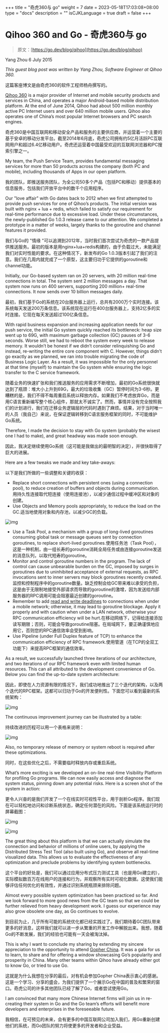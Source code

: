 +++
title = "奇虎360与 go"
weight = 7
date = 2023-05-18T17:03:08+08:00
type = "docs"
description = ""
isCJKLanguage = true
draft = false
+++

# Qihoo 360 and Go - 奇虎360与 go

> 原文：[https://go.dev/blog/qihoo](https://go.dev/blog/qihoo)

Yang Zhou
6 July 2015

*This guest blog post was written by Yang Zhou, Software Engineer at Qihoo 360.*

这篇客座博文是由奇虎360的软件工程师杨舟撰写的。

[Qihoo 360](http://www.360safe.com/) is a major provider of Internet and mobile security products and services in China, and operates a major Android-based mobile distribution platform. At the end of June 2014, Qihoo had about 500 million monthly active PC Internet users and over 640 million mobile users. Qihoo also operates one of China’s most popular Internet browsers and PC search engines.

奇虎360是中国互联网和移动安全产品和服务的主要供应商，并运营着一个主要的基于安卓的移动分发平台。截至2014年6月底，奇虎公司拥有约5亿月活跃PC互联网用户和超过6.4亿移动用户。奇虎还运营着中国最受欢迎的互联网浏览器和PC搜索引擎之一。

My team, the Push Service Team, provides fundamental messaging services for more than 50 products across the company (both PC and mobile), including thousands of Apps in our open platform.

我的团队，即推送服务团队，为全公司50多个产品（包括PC和移动）提供基本的信息服务，包括我们开放平台中的数千个应用程序。

Our "love affair" with Go dates back to 2012 when we first attempted to provide push services for one of Qihoo’s products. The initial version was built with nginx + lua + redis, which failed to satisfy our requirement for real-time performance due to excessive load. Under these circumstances, the newly-published Go 1.0.3 release came to our attention. We completed a prototype in a matter of weeks, largely thanks to the goroutine and channel features it provided.

我们与Go的 "情缘 "可以追溯到2012年，当时我们首次尝试为奇虎的一款产品提供推送服务。最初的版本是用nginx+lua+redis构建的，由于负载过大，未能满足我们对实时性能的要求。在这种情况下，新发布的Go 1.0.3版本引起了我们的注意。我们在几周内就完成了一个原型，这主要归功于它提供的goroutine和channel功能。

Initially, our Go-based system ran on 20 servers, with 20 million real-time connections in total. The system sent 2 million messages a day. That system now runs on 400 servers, supporting 200 million+ real-time connections. It now sends over 10 billion messages daily.

最初，我们基于Go的系统在20台服务器上运行，总共有2000万个实时连接。该系统每天发送200万条信息。该系统现在运行在400台服务器上，支持2亿多的实时连接。它现在每天发送超过100亿条信息。

With rapid business expansion and increasing application needs for our push service, the initial Go system quickly reached its bottleneck: heap size went up to 69G, with maximum garbage collection (GC) pauses of 3-6 seconds. Worse still, we had to reboot the system every week to release memory. It wouldn’t be honest if we didn’t consider relinquishing Go and instead, re-writing the entire core component with C. However, things didn’t go exactly as we planned, we ran into trouble migrating the code of Business Logic Layer. As a result, it was impossible for the only personnel at that time (myself) to maintain the Go system while ensuring the logic transfer to the C service framework.

随着业务的快速扩张和我们推送服务的应用需求不断增加，最初的Go系统很快就达到了瓶颈：堆大小上升到69G，最大的垃圾收集（GC）暂停时间为3-6秒。更糟糕的是，我们不得不每周重启系统以释放内存。如果我们不考虑放弃Go，而是用C语言重新编写整个核心组件，那就太不诚实了。然而，事情并没有完全按照我们的计划进行，我们在迁移业务逻辑层的代码时遇到了麻烦。结果，对于当时唯一的人员（我自己）来说，在保证逻辑转移到C语言服务框架的同时，不可能维护Go系统。

Therefore, I made the decision to stay with Go system (probably the wisest one I had to make), and great headway was made soon enough.

因此，我决定继续使用Go系统（这可能是我做出的最明智的决定），并很快取得了巨大的进展。

Here are a few tweaks we made and key take-aways:

以下是我们所做的一些调整和关键的收获：

- Replace short connections with persistent ones (using a connection pool), to reduce creation of buffers and objects during communication.用持久性连接取代短连接（使用连接池），以减少通信过程中缓冲区和对象的创建。
- Use Objects and Memory pools appropriately, to reduce the load on the GC.适当地使用对象和内存池，以减少GC的负载。

![img](Qihoo360AndGo_img/image00.png)

- Use a Task Pool, a mechanism with a group of long-lived goroutines consuming global task or message queues sent by connection goroutines, to replace short-lived goroutines.使用任务池（Task Pool），这是一种机制，由一组长寿的goroutine消耗全局任务或由连接goroutine发送的消息队列，以取代短寿的goroutine。
- Monitor and control goroutine numbers in the program. The lack of control can cause unbearable burden on the GC, imposed by surges in goroutines due to uninhibited acceptance of external requests, as RPC invocations sent to inner servers may block goroutines recently created.监控和控制程序中的goroutine数量。缺乏控制会给GC带来难以承受的负担，这是由于无限制地接受外部请求而导致的goroutine的激增，因为发送给内部服务器的RPC调用可能会阻塞最近创建的goroutine。
- Remember to add [read and write deadlines](https://go.dev/pkg/net/#Conn) to connections when under a mobile network; otherwise, it may lead to goroutine blockage. Apply it properly and with caution when under a LAN network, otherwise your RPC communication efficiency will be hurt.在移动网络下，记得给连接添加读写期限；否则，可能会导致goroutine阻塞。在局域网下，要正确谨慎地应用它，否则您的RPC通信效率会受到影响。
- Use Pipeline (under Full Duplex feature of TCP) to enhance the communication efficiency of RPC framework.使用管道（在TCP的全双工功能下）来提高RPC框架的通信效率。

As a result, we successfully launched three iterations of our architecture, and two iterations of our RPC framework even with limited human resources. This can all attributed to the development convenience of Go. Below you can find the up-to-date system architecture:

因此，即使在人力资源有限的情况下，我们成功地推出了三个迭代的架构，以及两个迭代的RPC框架。这都可以归功于Go的开发便利性。下面您可以看到最新的系统架构：

![img](Qihoo360AndGo_img/image01.png)

The continuous improvement journey can be illustrated by a table:

持续改进的历程可以用一个表格来说明：

![img](Qihoo360AndGo_img/table.png)

Also, no temporary release of memory or system reboot is required after these optimizations.

同时，在这些优化之后，不需要临时释放内存或重启系统。

What’s more exciting is we developed an on-line real-time Visibility Platform for profiling Go programs. We can now easily access and diagnose the system status, pinning down any potential risks. Here is a screen shot of the system in action:

更令人兴奋的是我们开发了一个在线实时可视性平台，用于剖析Go程序。我们现在可以轻松地访问和诊断系统状态，确定任何潜在的风险。下面是该系统运行时的屏幕截图：

![img](Qihoo360AndGo_img/image02.png)

![img](Qihoo360AndGo_img/image03.png)

The great thing about this platform is that we can actually simulate the connection and behavior of millions of online users, by applying the Distributed Stress Test Tool (also built using Go), and observe all real-time visualized data. This allows us to evaluate the effectiveness of any optimization and preclude problems by identifying system bottlenecks.

这个平台的好处是，我们可以通过应用分布式压力测试工具（也是用Go建立的），实际模拟数百万在线用户的连接和行为，并观察所有实时可视化数据。这使我们能够评估任何优化的有效性，并通过识别系统瓶颈来排除问题。

Almost every possible system optimization has been practiced so far. And we look forward to more good news from the GC team so that we could be further relieved from heavy development work. I guess our experience may also grow obsolete one day, as Go continues to evolve.

到目前为止，几乎所有可能的系统优化都已经实践过了。我们期待着GC团队带来更多的好消息，这样我们就可以进一步从繁重的开发工作中解脱出来。我想，随着Go的不断发展，我们的经验也可能有一天会被淘汰掉。

This is why I want to conclude my sharing by extending my sincere appreciation to the opportunity to attend [Gopher China](http://gopherchina.org/). It was a gala for us to learn, to share and for offering a window showcasing Go’s popularity and prosperity in China. Many other teams within Qihoo have already either got to know Go, or tried to use Go.

这就是为什么我想在分享的最后，对有机会参加Gopher China表示衷心的感谢。这是一个学习、分享的盛会，为我们提供了一个展示Go在中国的普及和繁荣的窗口。奇虎公司的许多其他团队已经了解了Go，或者尝试使用Go。

I am convinced that many more Chinese Internet firms will join us in re-creating their system in Go and the Go team’s efforts will benefit more developers and enterprises in the foreseeable future.

我相信，在可预见的未来，会有更多的中国互联网公司加入我们，用Go重新创建他们的系统，而Go团队的努力将使更多的开发者和企业受益。
